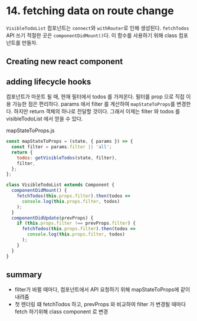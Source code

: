 # 14. fetching data on route change

`VisibleTodoList` 컴포넌트는 `connect`와 `withRouter`로 인해 생성된다.
`fetchTodos` API 쓰기 적절한 곳은 `componentDidMount()`다. 이 함수를 사용하기 위해 class 컴포넌트를 만들자.

## Creating new react component

## adding lifecycle hooks

컴포넌트가 마운트 될 때, 현재 필터에서 todos 를 가져온다. 필터를 prop 으로 직접 이용 가능한 점은 편리하다. params 에서 filter 를 계산하여 `mapStateToProps`를 변경한다. 하지만 return 객체의 하나로 전달할 것이다. 그래서 이제는 filter 와 todos 를 visibleTodoList 에서 얻을 수 있다.

mapStateToProps.js

```javascript
const mapStateToProps = (state, { params }) => {
  const filter = params.filter || 'all';
  return {
    todos: getVisibleTodos(state, filter),
    filter,
  };
};
```

```javascript
class VisibleTodoList extends Component {
  componentDidMount() {
    fetchTodos(this.props.filter).then(todos =>
      console.log(this.props.filter, todos)
    );
  }
  componentDidUpdate(prevProps) {
    if (this.props.filter !== prevProps.filter) {
      fetchTodos(this.props.filter).then(todos =>
        console.log(this.props.filter, todos)
      );
    }
  }
}
```

## summary

- filter가 바뀔 때마다, 컴포넌트에서 API 요청하기 위해 mapStateToProps에 같이 내려줌
- 첫 렌더링 떄 fetchTodos 하고, prevProps 와 비교하여 filter 가 변경될 때마다 fetch 하기위해 class component 로 변경
